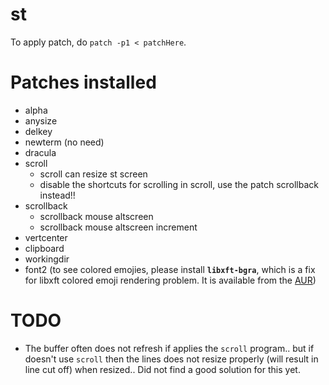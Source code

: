 # st

To apply patch, do `patch -p1 < patchHere`.

# Patches installed
- alpha
- anysize
- delkey
- newterm (no need)
- dracula
- scroll
    - scroll can resize st screen
    - disable the shortcuts for scrolling in scroll, use the patch scrollback instead!!
- scrollback
    - scrollback mouse altscreen
    - scrollback mouse altscreen increment
- vertcenter
- clipboard
- workingdir
- font2 (to see colored emojies, please install **`libxft-bgra`**, which is a fix for libxft colored emoji rendering problem. It is available from the [AUR](https://aur.archlinux.org/packages/libxft-bgra/))


# TODO
- The buffer often does not refresh if applies the `scroll` program.. but if doesn't use `scroll` then the lines does not resize properly (will result in line cut off) when resized.. Did not find a good solution for this yet.
